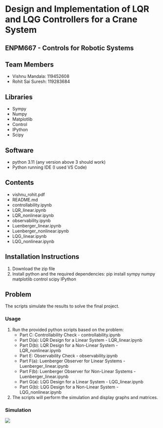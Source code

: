 # Design and Implementation of LQR and LQG Controllers for a Crane System 	
## ENPM667 - Controls for Robotic Systems

## Team Members
- Vishnu Mandala: 119452608
- Rohit Sai Suresh: 119283684

## Libraries
- Sympy
- Numpy
- Matplotlib
- Control
- IPython
- Scipy

## Software
- python 3.11 (any version above 3 should work)
- Python running IDE (I used VS Code)

## Contents
- vishnu_rohit.pdf
- README.md
- controllability.ipynb
- LQR_linear.ipynb
- LQR_nonlinear.ipynb
- observability.ipynb
- Luenberger_linear.ipynb
- Luenberger_nonlinear.ipynb
- LQG_linear.ipynb
- LQG_nonlinear.ipynb


## Installation Instructions
1. Download the zip file
2. Install python and the required dependencies: pip install sympy numpy matplotlib control scipy IPython

## Problem
The scripts simulate the results to solve the final project.

### Usage
1. Run the provided python scripts based on the problem:
    - Part C: Controllability Check - controllability.ipynb
    - Part D(a): LQR Design for a Linear System - LQR_linear.ipynb
    - Part D(b): LQR Design for a Non-Linear System - LQR_nonlinear.ipynb
    - Part E: Observability Check - observability.ipynb
    - Part F(a): Luenberger Observer for Linear Systems - Luenberger_linear.ipynb
    - Part F(b): Luenberger Observer for Non-Linear Systems - Luenberger_linear.ipynb
    - Part G(a): LQG Design for a Linear System - LQG_linear.ipynb
    - Part G(b): LQG Design for a Non-Linear System - LQG_nonlinear.ipynb
2. The scripts will perform the simulation and display graphs and matrices.

### Simulation
![](https://github.com/vishnumandala/Design-and-Implementation-of-LQR-and-LQG-Controllers-for-a-Crane-System/blob/main/simulation.gif)
